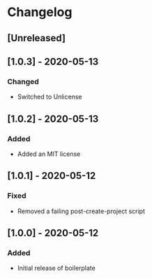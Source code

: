 # Changelog

## [Unreleased]

## [1.0.3] - 2020-05-13
### Changed
- Switched to Unlicense

## [1.0.2] - 2020-05-13
### Added
- Added an MIT license

## [1.0.1] - 2020-05-12
### Fixed
- Removed a failing post-create-project script

## [1.0.0] - 2020-05-12
### Added
- Initial release of boilerplate
